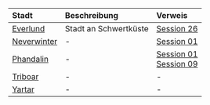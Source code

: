 | Stadt | Beschreibung | Verweis |
|:------------|:----------------|:----------------|
| [Everlund](https://lolindhir.github.io/PnP/campaigns/starter/locations/cities/everlund) | Stadt an Schwertküste | [Session 26](https://lolindhir.github.io/PnP/campaigns/starter/sessions/session026) |
| [Neverwinter](https://lolindhir.github.io/PnP/campaigns/starter/locations/cities/neverwinter) | - | [Session 01](https://lolindhir.github.io/PnP/campaigns/starter/sessions/session001) |
| [Phandalin](https://lolindhir.github.io/PnP/campaigns/starter/locations/cities/phandalin) | - | [Session 01](https://lolindhir.github.io/PnP/campaigns/starter/sessions/session001)<br>[Session 09](https://lolindhir.github.io/PnP/campaigns/starter/sessions/session009) |
| [Triboar](https://lolindhir.github.io/PnP/campaigns/starter/locations/cities/triboar) | - | - |
| [Yartar](https://lolindhir.github.io/PnP/campaigns/starter/locations/cities/yartar) | - | - |
